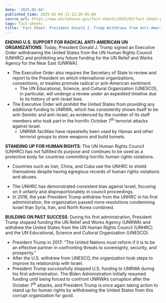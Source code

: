 ```yaml
---
date: '2025-02-04'
published_time: 2025-02-04 21:12:28-05:00
source_url: https://www.whitehouse.gov/fact-sheets/2025/02/fact-sheet-president-donald-j-trump-withdraws-from-anti-american-un-organizations/
tags: fact-sheets
title: 'Fact Sheet: President Donald J. Trump Withdraws from Anti-American UN Organizations'
---
```

 
**ENDING U.S. SUPPORT FOR RADICAL ANTI-AMERICAN UN ORGANIZATIONS**:
Today, President Donald J. Trump signed an Executive Order withdrawing
the United States from the UN Human Rights Council (UNHRC) and
prohibiting any future funding for the UN Relief and Works Agency for
the Near East (UNRWA).

-   The Executive Order also requires the Secretary of State to review
    and report to the President on which international organizations,
    conventions, or treaties promote radical or anti-American sentiment.
    -   The UN Educational, Science, and Cultural Organization (UNESCO),
        in particular, will undergo a review under an expedited timeline
        due to its history of anti-Israel bias.
-   The Executive Order will prohibit the United States from providing
    any additional funding to UNRWA, which has consistently shown itself
    to be anti-Semitic and anti-Israel, as evidenced by the number of
    its staff members who took part in the horrific October
    7<sup>th</sup> terrorist attacks against Israel.
    -   UNRWA facilities have repeatedly been used by Hamas and other
        terrorist groups to store weapons and build tunnels.

**STANDING UP FOR HUMAN RIGHTS**: The UN Human Rights Council (UNHRC)
has not fulfilled its purpose and continues to be used as a protective
body for countries committing horrific human rights violations.

-   Countries such as Iran, China, and Cuba use the UNHRC to shield
    themselves despite having egregious records of human rights
    violations and abuses.

<!-- -->

-   The UNHRC has demonstrated consistent bias against Israel, focusing
    on it unfairly and disproportionately in council proceedings.
-   In 2018, the year President Trump withdrew from the UNHRC in his
    first administration, the organization passed more resolutions
    condemning Israel than Syria, Iran, and North Korea combined.

**BUILDING ON PAST SUCCESS**: During his first administration, President
Trump stopped funding the UN Relief and Works Agency (UNRWA) and
withdrew the United States from the UN Human Rights Council (UNHRC) and
the UN Educational, Science and Cultural Organization (UNESCO).

-   President Trump in 2017: “The United Nations must reform if it is to
    be an effective partner in confronting threats to sovereignty,
    security, and prosperity.”
-   After the U.S. withdrew from UNESCO, the organization took steps to
    improve its relationship with Israel.
-   President Trump successfully stopped U.S. funding to UNRWA during
    his first administration. The Biden Administration initially resumed
    funding until being forced to confront UNRWA’s corruption after the
    October 7<sup>th</sup> attacks, and President Trump is once again
    taking action to stand up for human rights by withdrawing the United
    States from this corrupt organization for good.
